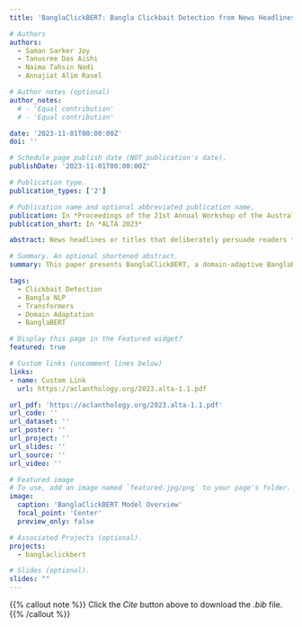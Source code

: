 ```yaml
---
title: 'BanglaClickBERT: Bangla Clickbait Detection from News Headlines using Domain Adaptive BanglaBERT and MLP Techniques'

# Authors
authors:
  - Saman Sarker Joy
  - Tanusree Das Aishi
  - Naima Tahsin Nodi
  - Annajiat Alim Rasel

# Author notes (optional)
author_notes:
  # - 'Equal contribution'
  # - 'Equal contribution'

date: '2023-11-01T00:00:00Z'
doi: ''

# Schedule page publish date (NOT publication's date).
publishDate: '2023-11-01T00:00:00Z'

# Publication type.
publication_types: ['2']

# Publication name and optional abbreviated publication name.
publication: In *Proceedings of the 21st Annual Workshop of the Australasian Language Technology Association*
publication_short: In *ALTA 2023*

abstract: News headlines or titles that deliberately persuade readers to view a particular online content are referred to as clickbait. While numerous studies have focused on clickbait detection in English, there has been limited research addressing clickbait detection in Bangla news headlines. In this study, we experimented with several transformers models, including BanglaBERT and XLM-RoBERTa, and introduced a domain-adaptive pretrained model, BanglaClickBERT. The dataset included 15,056 labeled and 65,406 unlabeled news headlines, further supplemented by an additional 1 million unlabeled headlines scraped from clickbait-dense websites. Our approach surpassed existing state-of-the-art technologies, providing a more accurate and efficient solution for detecting clickbait in Bangla news headlines.

# Summary. An optional shortened abstract.
summary: This paper presents BanglaClickBERT, a domain-adaptive BanglaBERT model, for detecting clickbait in Bangla news headlines. The model outperforms existing methods by leveraging a large dataset of labeled and unlabeled Bangla news headlines.

tags:
  - Clickbait Detection
  - Bangla NLP
  - Transformers
  - Domain Adaptation
  - BanglaBERT

# Display this page in the Featured widget?
featured: true

# Custom links (uncomment lines below)
links:
- name: Custom Link
  url: https://aclanthology.org/2023.alta-1.1.pdf

url_pdf: 'https://aclanthology.org/2023.alta-1.1.pdf'
url_code: ''
url_dataset: ''
url_poster: ''
url_project: ''
url_slides: ''
url_source: ''
url_video: ''

# Featured image
# To use, add an image named `featured.jpg/png` to your page's folder.
image:
  caption: 'BanglaClickBERT Model Overview'
  focal_point: 'Center'
  preview_only: false

# Associated Projects (optional).
projects:
  - banglaclickbert

# Slides (optional).
slides: ""
---
```


{{% callout note %}}
Click the _Cite_ button above to download the _.bib_ file.
{{% /callout %}}

<!-- Add the publication's **full text** or **supplementary notes** here. You can use rich formatting such as including [code, math, and images](https://docs.hugoblox.com/content/writing-markdown-latex/). -->
